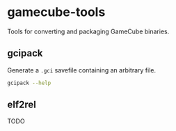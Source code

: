 # gamecube-tools

Tools for converting and packaging GameCube binaries.

## gcipack

Generate a `.gci` savefile containing an arbitrary file.

```sh
gcipack --help
```

## elf2rel

TODO
